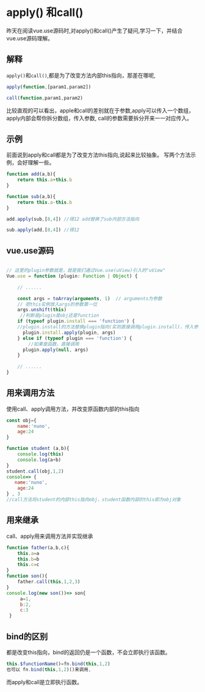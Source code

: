 # apply() 和call()
昨天在阅读vue.use源码时,对apply()和call()产生了疑问,学习一下，并结合vue.use源码理解。

## 解释
`apply()`和`call()`,都是为了改变方法内部this指向，那差在哪呢,

```javascript
apply(function,[param1,param2])

call(function,param1,param2)
```
比较直观的可以看出，apple和call的差别就在于参数,apply可以传入一个数组，apply内部会帮你拆分数组，传入参数,
call的参数需要拆分开来一一对应传入。

## 示例

前面说到apply和call都是为了改变方法this指向,说起来比较抽象。
写两个方法示例，会好理解一些。

```javascript
function add(a,b){
    return this.a+this.b
}

function sub(a,b){
    return this.a-this.b
}

add.apply(sub,[8,4]) //得12 add替换了sub内部方法指向

sub.apply(add,[8,4]) //得12
```

## vue.use源码

```javascript

// 这里的plugin参数就是，就是我们通过Vue.use(uView)引入的"uView"
Vue.use = function (plugin: Function | Object) {
    
	// ......

	const args = toArray(arguments, 1)	// arguments为参数
	// 把this实例放入args的参数第一位
	args.unshift(this)
     //判断是plugin是obj还是function
    if (typeof plugin.install === 'function') {
    //plugin.install的方法替换plugin指向(实则直接调用plugin.install)，传入参数args
      plugin.install.apply(plugin, args)
    } else if (typeof plugin === 'function') {
        //如果是函数，直接调用
      plugin.apply(null, args)
    }
	
	// ......
}
```
## 用来调用方法

使用call、apply调用方法，并改变原函数内部的this指向
```javascript
const obj={
    name:'nuno',
    age:24
}

function student (a,b){
    console.log(this)
    console.log(a+b)
}
student.call(obj,1,2)
console=> {
   name:'nuno',
    age:24
} , 3
//call方法将student的内部this指向obj，student函数内部的this即为obj对象
```
## 用来继承
call、apply用来调用方法并实现继承
```javascript
function father(a,b,c){
    this.a=a
    this.b=b
    this.c=c
}
function son(){
    father.call(this,1,2,3)
}
console.log(new son())=> son{
     a=1,
     b:2,
     c:3
 }
 ```
 ## bind的区别
都是改变this指向，bind的返回仍是一个函数，不会立即执行该函数。
```javascript
this.$functionName()=fn.bind(this,1,2)
也可以 fn.bind(this,1,2)()来调用,
```
而apply和call是立即执行函数。